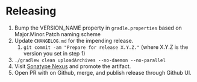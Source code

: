 Releasing
========

1. Bump the VERSION_NAME property in `gradle.properties` based on Major.Minor.Patch naming scheme
2. Update `CHANGELOG.md` for the impending release.
   1. `git commit -am "Prepare for release X.Y.Z."` (where X.Y.Z is the version you set in step 1)
3. `./gradlew clean uploadArchives --no-daemon --no-parallel`
4. Visit [Sonatype Nexus](https://oss.sonatype.org/) and promote the artifact.
5. Open PR with on Github, merge, and publish release through Github UI.